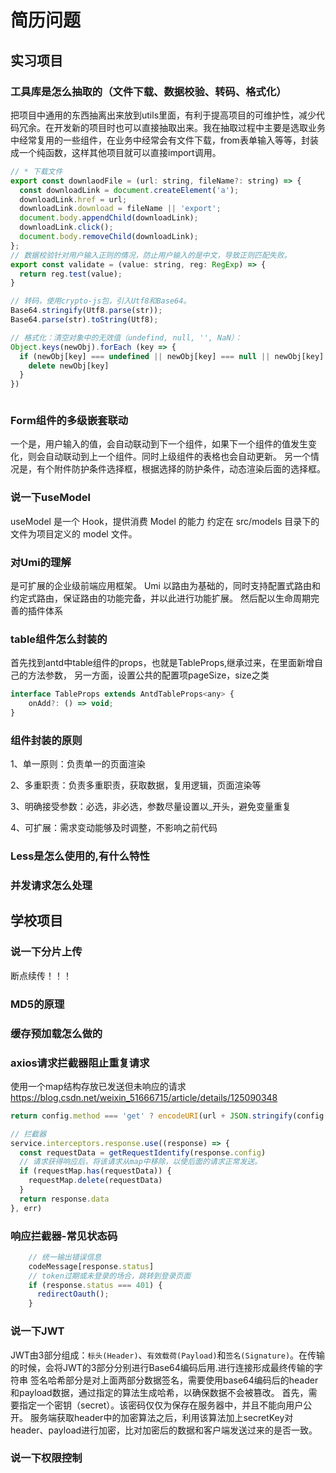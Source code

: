 # 简历问题

## 实习项目

### 工具库是怎么抽取的（文件下载、数据校验、转码、格式化）

把项目中通用的东西抽离出来放到utils里面，有利于提高项目的可维护性，减少代码冗余。在开发新的项目时也可以直接抽取出来。我在抽取过程中主要是选取业务中经常复用的一些组件，在业务中经常会有文件下载，from表单输入等等，封装成一个纯函数，这样其他项目就可以直接import调用。

```js
// * 下载文件
export const downlaodFile = (url: string, fileName?: string) => {
  const downloadLink = document.createElement('a');
  downloadLink.href = url;
  downloadLink.download = fileName || 'export';
  document.body.appendChild(downloadLink);
  downloadLink.click();
  document.body.removeChild(downloadLink);
};
// 数据校验针对用户输入正则的情况，防止用户输入的是中文，导致正则匹配失败。
export const validate = (value: string, reg: RegExp) => {
  return reg.test(value);
}

// 转码，使用crypto-js包，引入Utf8和Base64。
Base64.stringify(Utf8.parse(str));
Base64.parse(str).toString(Utf8);

// 格式化：清空对象中的无效值（undefind, null, '', NaN）：
Object.keys(newObj).forEach (key => {
  if (newObj[key] === undefined || newObj[key] === null || newObj[key] === '' || newObj[key] === NaN) {
    delete newObj[key]
  }
})



```

### Form组件的多级嵌套联动

一个是，用户输入的值，会自动联动到下一个组件，如果下一个组件的值发生变化，则会自动联动到上一个组件。同时上级组件的表格也会自动更新。
另一个情况是，有个附件防护条件选择框，根据选择的防护条件，动态渲染后面的选择框。

### 说一下useModel

useModel 是一个 Hook，提供消费 Model 的能力
约定在 src/models 目录下的文件为项目定义的 model 文件。

### 对Umi的理解

是可扩展的企业级前端应用框架。 Umi 以路由为基础的，同时支持配置式路由和约定式路由，保证路由的功能完备，并以此进行功能扩展。 然后配以生命周期完善的插件体系

### table组件怎么封装的

首先找到antd中table组件的props，也就是TableProps,继承过来，在里面新增自己的方法参数，
另一方面，设置公共的配置项pageSize，size之类

```js
interface TableProps extends AntdTableProps<any> {
    onAdd?: () => void;
}
```

### 组件封装的原则

1、单一原则：负责单一的页面渲染

2、多重职责：负责多重职责，获取数据，复用逻辑，页面渲染等

3、明确接受参数：必选，非必选，参数尽量设置以_开头，避免变量重复

4、可扩展：需求变动能够及时调整，不影响之前代码

### Less是怎么使用的,有什么特性

### 并发请求怎么处理

## 学校项目

### 说一下分片上传

断点续传！！！

### MD5的原理

### 缓存预加载怎么做的

### axios请求拦截器阻止重复请求

使用一个map结构存放已发送但未响应的请求
<https://blog.csdn.net/weixin_51666715/article/details/125090348>

```js
return config.method === 'get' ? encodeURI(url + JSON.stringify(config.params)) : encodeURI(url + (typeof config.data === 'string' ? config.data : JSON.stringify(config.data)))

// 拦截器
service.interceptors.response.use((response) => {
  const requestData = getRequestIdentify(response.config)
  // 请求获得响应后，将该请求从map中移除，以使后面的请求正常发送。
  if (requestMap.has(requestData)) {
    requestMap.delete(requestData)
  }
  return response.data
}, err)
```

### 响应拦截器-常见状态码

```js
    // 统一输出错误信息
    codeMessage[response.status] 
    // token过期或未登录的场合，跳转到登录页面
    if (response.status === 401) {
      redirectOauth();
    }
```

### 说一下JWT

JWT由3部分组成：`标头(Header)`、`有效载荷(Payload)`和`签名(Signature)`。在传输的时候，会将JWT的3部分分别进行Base64编码后用.进行连接形成最终传输的字符串
签名哈希部分是对上面两部分数据签名，需要使用base64编码后的header和payload数据，通过指定的算法生成哈希，以确保数据不会被篡改。
首先，需要指定一个密钥（secret）。该密码仅仅为保存在服务器中，并且不能向用户公开。
服务端获取header中的加密算法之后，利用该算法加上secretKey对header、payload进行加密，比对加密后的数据和客户端发送过来的是否一致。

### 说一下权限控制

